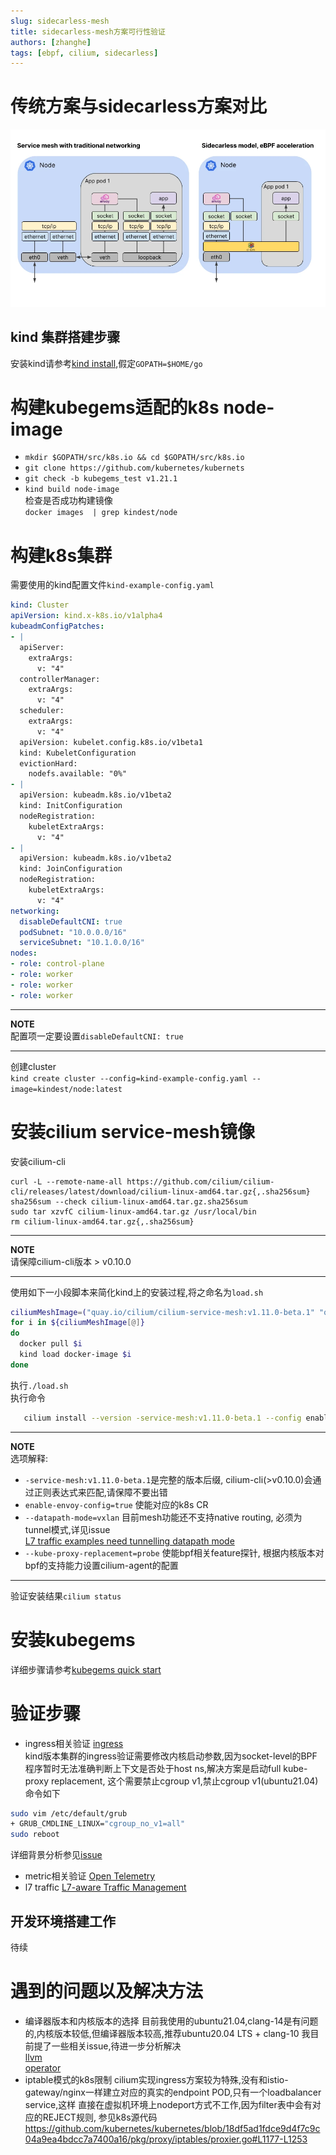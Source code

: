 ```yaml
---
slug: sidecarless-mesh
title: sidecarless-mesh方案可行性验证
authors: [zhanghe]
tags: [ebpf, cilium, sidecarless]
---
```


# 传统方案与sidecarless方案对比

![pic](./tranditional.webp)

## kind 集群搭建步骤
   安装kind请参考[kind install](https://kind.sigs.k8s.io/docs/user/quick-start/#installing-from-release-binaries),假定`GOPATH=$HOME/go`
# 构建kubegems适配的k8s node-image
  
   - `mkdir $GOPATH/src/k8s.io && cd $GOPATH/src/k8s.io`
   - `git clone https://github.com/kubernetes/kubernets`
   - `git check -b kubegems_test v1.21.1`
   - `kind build node-image`  
   检查是否成功构建镜像  
   `docker images  | grep kindest/node`
# 构建k8s集群
   需要使用的kind配置文件`kind-example-config.yaml`  
```yaml
kind: Cluster
apiVersion: kind.x-k8s.io/v1alpha4
kubeadmConfigPatches:
- |
  apiServer:
    extraArgs:
      v: "4"
  controllerManager:
    extraArgs:
      v: "4"
  scheduler:
    extraArgs:
      v: "4"
  apiVersion: kubelet.config.k8s.io/v1beta1
  kind: KubeletConfiguration
  evictionHard:
    nodefs.available: "0%"
- |
  apiVersion: kubeadm.k8s.io/v1beta2
  kind: InitConfiguration
  nodeRegistration:
    kubeletExtraArgs:
      v: "4"
- |
  apiVersion: kubeadm.k8s.io/v1beta2
  kind: JoinConfiguration
  nodeRegistration:
    kubeletExtraArgs:
      v: "4"
networking:
  disableDefaultCNI: true
  podSubnet: "10.0.0.0/16"
  serviceSubnet: "10.1.0.0/16"
nodes:
- role: control-plane
- role: worker
- role: worker
- role: worker
```  
---
**NOTE**  
   配置项一定要设置`disableDefaultCNI: true`

---  
   创建cluster  
   `kind create cluster --config=kind-example-config.yaml --image=kindest/node:latest`  
# 安装cilium service-mesh镜像
  安装cilium-cli  
```
curl -L --remote-name-all https://github.com/cilium/cilium-cli/releases/latest/download/cilium-linux-amd64.tar.gz{,.sha256sum}
sha256sum --check cilium-linux-amd64.tar.gz.sha256sum
sudo tar xzvfC cilium-linux-amd64.tar.gz /usr/local/bin
rm cilium-linux-amd64.tar.gz{,.sha256sum}
```
---
**NOTE**  
  请保障cilium-cli版本 > v0.10.0  

---  
  使用如下一小段脚本来简化kind上的安装过程,将之命名为`load.sh`
```bash
ciliumMeshImage=("quay.io/cilium/cilium-service-mesh:v1.11.0-beta.1" "quay.io/cilium/operator-generic-service-mesh:v1.11.0-beta.1" "quay.io/cilium/hubble-relay-service-mesh:v1.11.0-beta.1")
for i in ${ciliumMeshImage[@]}
do
  docker pull $i
  kind load docker-image $i
done

```
   执行`./load.sh`  
   执行命令
```bash
   cilium install --version -service-mesh:v1.11.0-beta.1 --config enable-envoy-config=true  --datapath-mode=vxlan  --kube-proxy-replacement=probe 
```
---
**NOTE**  
  选项解释: 
  - `-service-mesh:v1.11.0-beta.1`是完整的版本后缀, cilium-cli(>v0.10.0)会通过正则表达式来匹配,请保障不要出错  
  - `enable-envoy-config=true` 使能对应的k8s CR
  - `--datapath-mode=vxlan` 目前mesh功能还不支持native routing, 必须为tunnel模式,详见issue  
  [L7 traffic examples need tunnelling datapath mode](https://github.com/cilium/cilium-service-mesh-beta/issues/9)
  - `--kube-proxy-replacement=probe` 使能bpf相关feature探针, 根据内核版本对bpf的支持能力设置cilium-agent的配置  

---
  验证安装结果`cilium status`
# 安装kubegems
  详细步骤请参考[kubegems quick start](https://github.com/kubegems/installer-operator#quick-start)  

# 验证步骤
- ingress相关验证 [ingress](https://github.com/cilium/cilium-service-mesh-beta/blob/main/kubernetes-ingress/http.md)  
  kind版本集群的ingress验证需要修改内核启动参数,因为socket-level的BPF程序暂时无法准确判断上下文是否处于host ns,解决方案是启动full kube-proxy replacement,
  这个需要禁止cgroup v1,禁止cgroup v1(ubuntu21.04)命令如下  
```bash
sudo vim /etc/default/grub
+ GRUB_CMDLINE_LINUX="cgroup_no_v1=all"
sudo reboot
```
  详细背景分析参见[issue](https://github.com/cilium/cilium-service-mesh-beta/issues/3) 
- metric相关验证 [Open Telemetry](https://github.com/cilium/cilium-service-mesh-beta/tree/main/custom-envoy-listener)
- l7 traffic [L7-aware Traffic Management](https://github.com/cilium/cilium-service-mesh-beta/tree/main/l7-traffic-management)

## 开发环境搭建工作
  待续
# 遇到的问题以及解决方法
  - 编译器版本和内核版本的选择
    目前我使用的ubuntu21.04,clang-14是有问题的,内核版本较低,但编译器版本较高,推荐ubuntu20.04 LTS + clang-10
    我目前提了一些相关issue,待进一步分析解决  
    [llvm](https://github.com/cilium/cilium/issues/18861)  
    [operator](https://github.com/cilium/cilium-service-mesh-beta/issues/25)  
  - iptable模式的k8s限制
    cilium实现ingress方案较为特殊,没有和istio-gateway/nginx一样建立对应的真实的endpoint POD,只有一个loadbalancer service,这样
    直接在虚拟机环境上nodeport方式不工作,因为filter表中会有对应的REJECT规则, 参见k8s源代码  
    https://github.com/kubernetes/kubernetes/blob/18df5ad1fdce9d4f7c9c04a9ea4bdcc7a7400a16/pkg/proxy/iptables/proxier.go#L1177-L1253